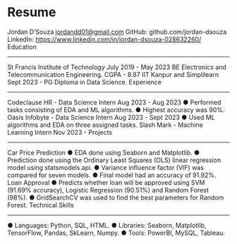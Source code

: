 # Resume
Jordan D’Souza
jordandd01@gmail.com
GitHub: github.com/jordan-dsouza
LinkedIn: https://www.linkedin.com/in/jordan-dsouza-028632260/
Education
_____________________________________________________________________________________
St Francis Institute of Technology July 2019 - May 2023
BE Electronics and Telecommunication Engineering. CGPA - 8.87
IIT Kanpur and Simplilearn Sept 2023 -
PG Diploma in Data Science.
Experience
_____________________________________________________________________________________
Codeclause HR - Data Science Intern Aug 2023 - Aug 2023
● Performed tasks consisting of EDA and ML algorithms.
● Highest accuracy was 90%.
Oasis Infobyte - Data Science Intern Aug 2023 - Sept 2023
● Used ML algorithms and EDA on three assigned tasks.
Slash Mark - Machine Learning Intern Nov 2023 -
Projects
_____________________________________________________________________________________
Car Price Prediction
● EDA done using Seaborn and Matplotlib.
● Prediction done using the Ordinary Least Squares (OLS) linear regression model using
statsmodels.api.
● Variance influence factor (VIF) was compared for seven models.
● Final model had an accuracy of 91.92%.
Loan Approval
● Predicts whether loan will be approved using SVM (91.69% accuracy), Logistic Regression
(90.51%) and Random Forest (98%).
● GridSearchCV was used to find the best parameters for Random Forest.
Technical Skills
_____________________________________________________________________________________
● Languages: Python, SQL, HTML.
● Libraries: Seaborn, Matplotlib, TensorFlow, Pandas, SkLearn, Numpy.
● Tools: PowerBI, MySQL, Tableau.

